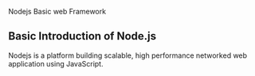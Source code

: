 Nodejs Basic web Framework

## Basic Introduction of Node.js
Nodejs is a platform building scalable, high performance networked web application using JavaScript.
